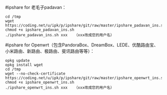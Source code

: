 #ipshare for 老毛子padavan：

```
cd /tmp
wget https://coding.net/u/ipk/p/ipshare/git/raw/master/ipshare_padavan_ins.sh
chmod +x ipshare_padavan_ins.sh
./ipshare_padavan_ins.sh xxx   （xxx改成您的用户名）
```

#ipshare for Openwrt（包含PandoraBox、DreamBox、LEDE、优酷路由宝、小米路由、新路由、极路由、斐讯路由等等）：

```
opkg update
opkg install wget
cd /tmp
wget --no-check-certificate https://coding.net/u/ipk/p/ipshare/git/raw/master/ipshare_openwrt_ins.sh
chmod +x ipshare_openwrt_ins.sh
./ipshare_openwrt_ins.sh xxx   （xxx改成您的用户名）
```
